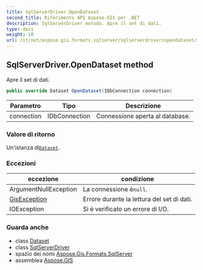 ```yaml
---
title: SqlServerDriver.OpenDataset
second_title: Riferimento API Aspose.GIS per .NET
description: SqlServerDriver metodo. Apre il set di dati.
type: docs
weight: 10
url: /it/net/aspose.gis.formats.sqlserver/sqlserverdriver/opendataset/
---
```

## SqlServerDriver.OpenDataset method

Apre il set di dati.

```csharp
public override Dataset OpenDataset(IDbConnection connection)
```

| Parametro | Tipo | Descrizione |
| --- | --- | --- |
| connection | IDbConnection | Connessione aperta al database. |

### Valore di ritorno

Un'istanza di[`Dataset`](../../../aspose.gis/dataset/).

### Eccezioni

| eccezione | condizione |
| --- | --- |
| ArgumentNullException | La connessione è`null`. |
| [GisException](../../../aspose.gis/gisexception/) | Errore durante la lettura del set di dati. |
| IOException | Si è verificato un errore di I/O. |

### Guarda anche

* class [Dataset](../../../aspose.gis/dataset/)
* class [SqlServerDriver](../)
* spazio dei nomi [Aspose.Gis.Formats.SqlServer](../../sqlserverdriver/)
* assemblea [Aspose.GIS](../../../)


